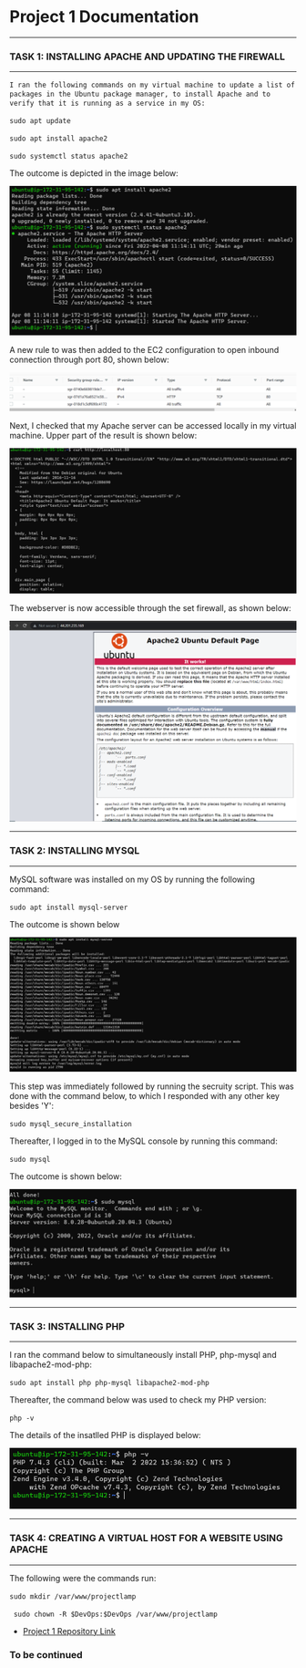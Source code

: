# Project 1 Documentation

___
 ### **TASK 1: INSTALLING APACHE AND UPDATING THE FIREWALL**
    
 ___
    I ran the following commands on my virtual machine to update a list of packages in the Ubuntu package manager, to install Apache and to verify that it is running as a service in my OS:


`sudo apt update`

`sudo apt install apache2`

`sudo systemctl status apache2`

The outcome is depicted in the image below:

![Apache Status](./images/apache_status.PNG 'Apache Status')


A new rule to was then added to the EC2 configuration to open inbound connection through port 80, shown below:

![Inbound Connection Permitted](./images/new_http_rule.PNG 'Inbound Connection Permitted')


Next, I checked that my Apache server can be accessed locally in my virtual machine. Upper part of the result is shown below:

![Apache Server in Ubuntu](./images/apache_in_ubuntu.PNG "Apache Server in Ubuntu")


The webserver is now accessible through the set firewall, as shown below:

![Accessible Web Server](./images/accessible_apache.PNG "Accessible Web Server")


___
 ### **TASK 2: INSTALLING MYSQL**
___


MySQL software was installed on my OS by running the following command:

`sudo apt install mysql-server`

The outcome is shown below

![MySQL Installation](./images/mysql_install.PNG 'MySQL Installation')

This step was immediately followed by running the secruity script. This was done with the command below, to which I responded with any other key besides 'Y':

`sudo mysql_secure_installation`

Thereafter, I logged in to the MySQL console by running this command:

`sudo mysql`

The outcome is shown below:

![MySQL Console](./images/mysql_console.PNG 'MySQL Console')

___
### **TASK 3: INSTALLING PHP**
___

I ran the command below to simultaneously install PHP, php-mysql and libapache2-mod-php:

`sudo apt install php php-mysql libapache2-mod-php`

Thereafter, the command below was used to check my PHP version:

`php -v`

The details of the insatlled PHP is displayed below:

![PHP Version Installed](./images/php_version.PNG 'PHP Version Installed')



___
### **TASK 4: CREATING A VIRTUAL HOST FOR A WEBSITE USING APACHE**
___

The following were the commands run:

`sudo mkdir /var/www/projectlamp`

` sudo chown -R $DevOps:$DevOps /var/www/projectlamp`






-   [Project 1 Repository Link](https://github.com/sileola/Project-1)




### To be continued
